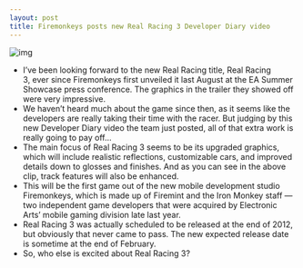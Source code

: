 ```yaml
---
layout: post
title: Firemonkeys posts new Real Racing 3 Developer Diary video
---
```

![img](http://media.idownloadblog.com/wp-content/uploads/2013/01/real-racing-3-ss.jpg)
* I’ve been looking forward to the new Real Racing title, Real Racing 3, ever since Firemonkeys first unveiled it last August at the EA Summer Showcase press conference. The graphics in the trailer they showed off were very impressive.
* We haven’t heard much about the game since then, as it seems like the developers are really taking their time with the racer. But judging by this new Developer Diary video the team just posted, all of that extra work is really going to pay off…
* The main focus of Real Racing 3 seems to be its upgraded graphics, which will include realistic reflections, customizable cars, and improved details down to glosses and finishes. And as you can see in the above clip, track features will also be enhanced.
* This will be the first game out of the new mobile development studio Firemonkeys, which is made up of Firemint and the Iron Monkey staff — two independent game developers that were acquired by Electronic Arts’ mobile gaming division late last year.
* Real Racing 3 was actually scheduled to be released at the end of 2012, but obviously that never came to pass. The new expected release date is sometime at the end of February.
* So, who else is excited about Real Racing 3?

